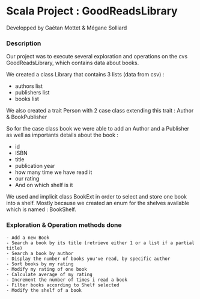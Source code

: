 # Scala Project : GoodReadsLibrary

Developped by Gaétan Mottet & Mégane Solliard

### Description

Our project was to execute several exploration and operations on the cvs GoodReadsLibrary, which contains data about books.

We created a class Library that contains 3 lists (data from csv) :
  - authors list
  - publishers list
  - books list

We also created a trait Person with 2 case class extending this trait : Author & BookPublisher

So for the case class book we were able to add an Author and a Publisher as well as importants details about the book :
  - id
  - ISBN
  - title
  - publication year
  - how many time we have read it
  - our rating
  - And on which shelf is it

  We used and implicit class BookExt in order to select and store one book into a shelf.
  Mostly because we created an enum for the shelves available which is named : BookShelf.
  
  
  ### Exploration & Operation methods done
    - Add a new Book
    - Search a book by its title (retrieve either 1 or a list if a partial title)
    - Search a book by author
    - Display the number of books you've read, by specific author
    - Sort books by my rating
    - Modify my rating of one book
    - Calculate average of my rating
    - Increment the number of times i read a book
    - Filter books according to Shelf selected
    - Modify the shelf of a book

